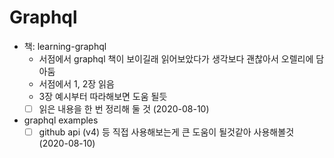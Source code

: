 # Graphql

- 책: learning-graphql
  - 서점에서 graphql 책이 보이길래 읽어보았다가 생각보다 괜찮아서 오렐리에 담아둠
  - 서점에서 1, 2장 읽음
  - 3장 예시부터 따라해보면 도움 될듯
  - [ ] 읽은 내용을 한 번 정리해 둘 것 (2020-08-10)

- graphql examples
  - [ ] github api (v4) 등 직접 사용해보는게 큰 도움이 될것같아 사용해볼것 (2020-08-10)
